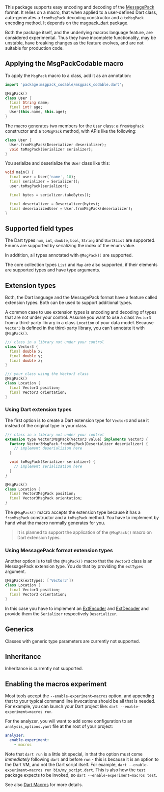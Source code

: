 This package supports easy encoding and decoding of the [MessagePack](https://msgpack.org/) format. It relies on a macro, that when applied to a user-defined Dart class, auto-generates a `fromMsgPack` decoding constructor and a `toMsgPack` encoding method. It depends on the [msgpack_dart](https://pub.dev/packages/msgpack_dart) package.

Both the package itself, and the underlying macros language feature, are considered experimental. Thus they have incomplete functionality, may be unstable, have breaking changes as the feature evolves, and are not suitable for production code.

## Applying the MsgPackCodable macro

To apply the `MsgPack` macro to a class, add it as an annotation:

```dart
import 'package:msgpack_codable/msgpack_codable.dart';

@MsgPack()
class User {
  final String name;
  final int? age;
  User(this.name, this.age);
}
```

The macro generates two members for the `User` class: a `fromMsgPack` constructor
and a `toMsgPack` method, with APIs like the following:

```dart
class User {
  User.fromMsgPack(Deserializer deserializer);
  void toMsgPack(Serializer serializer);
}
```

You serialize and deserialize the `User` class like this:

```dart
void main() {
  final user = User('name', 18);
  final serializer = Serializer();
  user.toMsgPack(serializer);

  final bytes = serializer.takeBytes();

  final deserializer = Deserializer(bytes);
  final deserializedUser = User.fromMsgPack(deserializer);
}
```

## Supported field types

The Dart types `num`, `int`, `double`, `bool`, `String` and `Uint8List` are supported. Enums are supported by serializing the index of the enum value.

In addtition, all types annotated with `@MsgPack()` are supported.

The core collection types `List` and `Map` are also supported, if their elements are supported types and have type arguments.

## Extension types

Both, the Dart language and the MessagePack format have a feature called extension types. Both can be used to support additional types.

A common case to use extension types is encoding and decoding of types that are not under your control. Assume you want to use a class `Vector3` from a third-party library in a class `Location` of your data model. Because `Vector3` is defined in the third-party library, you can't annotate it with `@MsgPack()`.

```dart
/// class in a library not under your control
class Vector3 {
  final double x;
  final double y;
  final double z;
}

/// your class using the Vector3 class
@MsgPack()
class Location {
  final Vector3 position;
  final Vector3 orientation;
}
```

### Using Dart extension types

The first option is to create a Dart extension type for `Vector3` and use it instead of the original type in your class.

```dart
/// class in a library not under your control
extension type Vector3MsgPack(Vector3 value) implements Vector3 {
  factory Vector3MsgPack.fromMsgPack(Deserializer deserializer) {
    // implement deserializion here
  }

  void toMsgPack(Serializer serializer) {
    // implement serialization here
  }
}

@MsgPack()
class Location {
  final Vector3MsgPack position;
  final Vector3MsgPack orientation;
}
```

The `@MsgPack()` macro accepts the extension type because it has a `fromMsgPack` constructor and a `toMsgPack` method. You have to implement by hand what the macro normally generates for you.

> It is planned to support the application of the `@MsgPack()` macro on Dart extension types.

### Using MessagePack format extension types

Another option is to tell the `@MsgPack()` macro that the `Vector3` class is an MessagePack extension type. You do that by providing the `extTypes` argument.

```dart
@MsgPack(extTypes: ['Vector3'])
class Location {
  final Vector3 position;
  final Vector3 orientation;
}
```

In this case you have to implement an [ExtEncoder](https://pub.dev/documentation/msgpack_dart/latest/msgpack_dart/ExtEncoder-class.html) and [ExtDecoder](https://pub.dev/documentation/msgpack_dart/latest/msgpack_dart/ExtDecoder-class.html) and provide them the `Serializer` respectively `Deserializer`.

## Generics

Classes with generic type parameters are currently not supported.

## Inheritance

Inheritance is currently not supported.

## Enabling the macros experiment

Most tools accept the `--enable-experiment=macros` option, and appending that to your typical command line invocations should be all that is needed. For example, you can launch your Dart project like: `dart --enable-experiment=macros run`.

For the analyzer, you will want to add some configuration to an
`analysis_options.yaml` file at the root of your project:

```yaml
analyzer:
  enable-experiment:
    - macros
```

Note that `dart run` is a little bit special, in that the option must come _immediately_ following `dart` and before `run` - this is because it is an option to the Dart VM, and not the Dart script itself. For example, `dart --enable-experiment=macros run bin/my_script.dart`. This is also how the `test` package expects to be invoked, so `dart --enable-experiment=macros test`.

See also [Dart Macros](https://dart.dev/language/macros) for more details.
